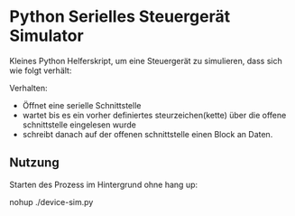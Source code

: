# Python Serielles Steuergerät Simulator

Kleines Python Helferskript, um eine Steuergerät zu simulieren, dass sich wie folgt verhält:

Verhalten:
- Öffnet eine serielle Schnittstelle
- wartet bis es ein vorher definiertes steurzeichen(kette) über die offene schnittstelle eingelesen wurde
- schreibt danach auf der offenen schnittstelle einen Block an Daten. 

## Nutzung
Starten des Prozess im Hintergrund ohne hang up:

  nohup ./device-sim.py
